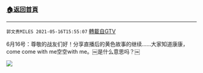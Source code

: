 ﻿###  [:house:返回首頁](https://github.com/ourhimalayas/txt)
---

`郭文贵MILES 2021-05-16T15:55:07` [轉載自GTV](https://gtv.org/web/#/UserInfo/5e596957357cc612d35a8044)

6月16号：尊敬的战友们好！分享直播后的黄色故事的继续……大家知道康康，come come with me空空with me。￼是什么意思吗？￼

[![](https://filegroup.gtv.org/cdn-cgi/image/width=600/https://filegroup.gtv.org/group7/web/20210516/15/55/0/5dcae8d9ad60e07e4ff78a82308ac68a.jpg)](https://filegroup.gtv.org/group7/web/20210516/15/55/0/b86a02a9bb3261c3d6608efcb7589caf.mp4)